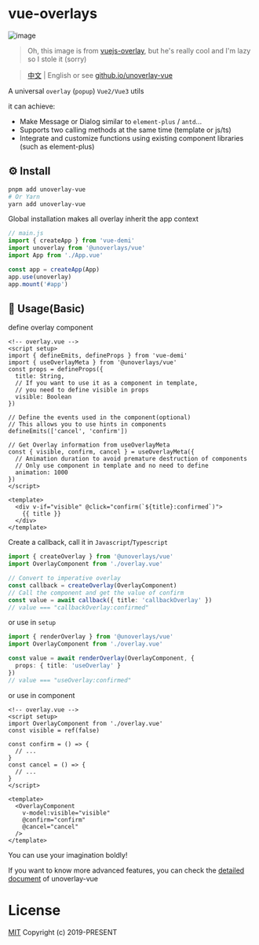 # vue-overlays

![image](https://user-images.githubusercontent.com/1655312/70054926-8d469d80-15e9-11ea-9fdc-c8f65bf9bc85.png)

> Oh, this image is from [vuejs-overlay](https://github.com/fattihkoca/vuejs-overlay), but he's really cool and I'm lazy so I stole it (sorry)

> [中文](./README_CN.md) | English or see [github.io/unoverlay-vue](https://unoverlay-vue.vercel.app/)

A universal `overlay` (`popup`) `Vue2/Vue3` utils

it can achieve: 

- Make Message or Dialog similar to `element-plus` / `antd`...
- Supports two calling methods at the same time (template or js/ts)
- Integrate and customize functions using existing component libraries (such as element-plus)

## ⚙️ Install

```sh
pnpm add unoverlay-vue
# Or Yarn
yarn add unoverlay-vue
```

Global installation makes all overlay inherit the app context

```ts
// main.js
import { createApp } from 'vue-demi'
import unoverlay from '@unoverlays/vue'
import App from './App.vue'

const app = createApp(App)
app.use(unoverlay)
app.mount('#app')
```

## 📖 Usage(Basic)

define overlay component

```vue
<!-- overlay.vue -->
<script setup>
import { defineEmits, defineProps } from 'vue-demi'
import { useOverlayMeta } from '@unoverlays/vue'
const props = defineProps({
  title: String,
  // If you want to use it as a component in template,
  // you need to define visible in props
  visible: Boolean
})

// Define the events used in the component(optional)
// This allows you to use hints in components
defineEmits(['cancel', 'confirm'])

// Get Overlay information from useOverlayMeta
const { visible, confirm, cancel } = useOverlayMeta({
  // Animation duration to avoid premature destruction of components
  // Only use component in template and no need to define
  animation: 1000
})
</script>

<template>
  <div v-if="visible" @click="confirm(`${title}:confirmed`)">
    {{ title }}
  </div>
</template>
```

Create a callback, call it in `Javascript`/`Typescript`
```ts
import { createOverlay } from '@unoverlays/vue'
import OverlayComponent from './overlay.vue'

// Convert to imperative overlay
const callback = createOverlay(OverlayComponent)
// Call the component and get the value of confirm
const value = await callback({ title: 'callbackOverlay' })
// value === "callbackOverlay:confirmed"
```

or use in `setup`

```ts
import { renderOverlay } from '@unoverlays/vue'
import OverlayComponent from './overlay.vue'

const value = await renderOverlay(OverlayComponent, {
  props: { title: 'useOverlay' }
})
// value === "useOverlay:confirmed"
```

or use in component

```vue
<!-- overlay.vue -->
<script setup>
import OverlayComponent from './overlay.vue'
const visible = ref(false)

const confirm = () => {
  // ...
}
const cancel = () => {
  // ...
}
</script>

<template>
  <OverlayComponent
    v-model:visible="visible"
    @confirm="confirm"
    @cancel="cancel"
  />
</template>
```

You can use your imagination boldly!

If you want to know more advanced features, you can check the [detailed document](https://tuimao233.github.io/unoverlay-vue) of unoverlay-vue

# License

[MIT](LICENSE) Copyright (c) 2019-PRESENT
